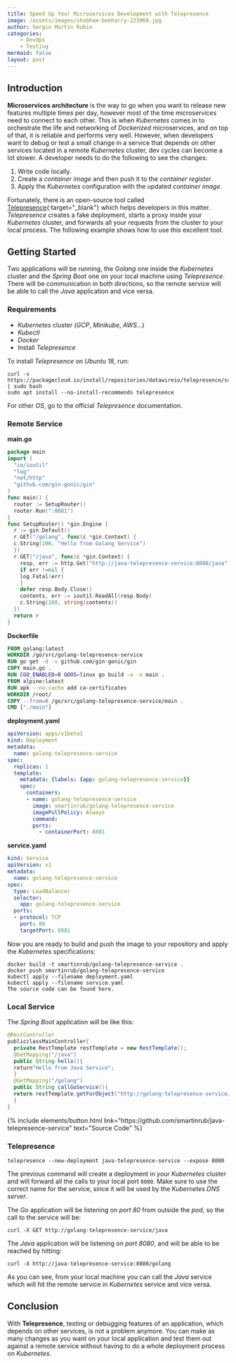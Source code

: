 ```yaml
---
title: Speed Up Your Microservices Development with Telepresence
image: /assets/images/shubham-beeharry-223969.jpg
author: Sergio Martin Rubio
categories:
    - DevOps
    - Testing
mermaid: false
layout: post
---
```


## Introduction

**Microservices architecture** is the way to go when you want to release new features multiple times per day, however most of the time microservices need to connect to each other. This is when _Kubernetes_ comes in to orchestrate the life and networking of _Dockerized_ microservices, and on top of that, it is reliable and performs very well. However, when developers want to debug or test a small change in a service that depends on other services located in a remote _Kubernetes_ cluster, dev cycles can become a lot slower. A developer needs to do the following to see the changes:

1. Write code locally.
2. Create a _container image_ and then push it to the _container register_.
3. Apply the _Kubernetes_ configuration with the updated _container image_.

Fortunately, there is an open-source tool called [Telepresence](https://www.telepresence.io){:target="_blank"} which helps developers in this matter. _Telepresence_ creates a fake deployment, starts a proxy inside your _Kubernetes_ cluster, and forwards all your requests from the cluster to your local process. The following example shows how to use this excellent tool.

## Getting Started

Two applications will be running, the _Golang_ one inside the _Kubernetes_ cluster and the _Spring Boot_ one on your local machine using _Telepresence_. There will be communication in both directions, so the remote service will be able to call the _Java_ application and vice versa.

### Requirements
- _Kubernetes_ cluster (_GCP_, _Minikube_, _AWS_...)
- _Kubectl_
- _Docker_
- Install _Telepresence_

To install _Telepresence_ on _Ubuntu 18_, run:

```shell
curl -s https://packagecloud.io/install/repositories/datawireio/telepresence/script.deb.sh | sudo bash
sudo apt install --no-install-recommends telepresence
```

For other _OS_, go to the official _Telepresence_ documentation.

### Remote Service

**main.go**

```go
package main
import (
  "io/ioutil"
  "log"
  "net/http"
  "github.com/gin-gonic/gin"
)
func main() {
  router := SetupRouter()
  router.Run(":8081")
}
func SetupRouter() *gin.Engine {
  r := gin.Default()
  r.GET("/golang", func(c *gin.Context) {
  c.String(200, "Hello from Golang Service")
  })
  r.GET("/java", func(c *gin.Context) {
    resp, err := http.Get("http://java-telepresence-service:8080/java")
    if err !=nil {
    log.Fatal(err)
    }
    defer resp.Body.Close()
    contents, err := ioutil.ReadAll(resp.Body)
    c.String(200, string(contents))
  })
  return r
}
```

**Dockerfile**

```Dockerfile
FROM golang:latest 
WORKDIR /go/src/golang-telepresence-service
RUN go get -d -v github.com/gin-gonic/gin
COPY main.go .
RUN CGO_ENABLED=0 GOOS=linux go build -a -o main .
FROM alpine:latest
RUN apk --no-cache add ca-certificates
WORKDIR /root/
COPY --from=0 /go/src/golang-telepresence-service/main .
CMD ["./main"]
```

**deployment.yaml**

```yaml
apiVersion: apps/v1beta1
kind: Deployment
metadata:
  name: golang-telepresence-service
spec:
  replicas: 1
  template:
    metadata: {labels: {app: golang-telepresence-service}}
    spec:
      containers:
      - name: golang-telepresence-service
        image: smartinrub/golang-telepresence-service
        imagePullPolicy: Always
        command:
        ports:
          - containerPort: 8081
```

**service.yaml**

```yaml
kind: Service
apiVersion: v1
metadata:
  name: golang-telepresence-service
spec:
  type: LoadBalancer
  selector:
    app: golang-telepresence-service
  ports:
  - protocol: TCP
    port: 80
    targetPort: 8081
```

Now you are ready to build and push the image to your repository and apply the _Kubernetes_ specifications:

```shell
docker build -t smartinrub/golang-telepresence-service .
docker push smartinrub/golang-telepresence-service
kubectl apply --filename deployment.yaml
kubectl apply --filename service.yaml
The source code can be found here.
```

### Local Service

The _Spring Boot_ application will be like this:

```java
@RestController
publicclassMainController{
  private RestTemplate restTemplate = new RestTemplate();
  @GetMapping("/java")
  public String hello(){
  return"Hello from Java Service";
  }
  @GetMapping("/golang")
  public String callGoService(){
  return restTemplate.getForObject("http://golang-telepresence-service/golang", String.class);
  }
}
```

<p class="text-center">
{% include elements/button.html link="https://github.com/smartinrub/java-telepresence-service" text="Source Code" %}
</p>


### Telepresence

```
telepresence --new-deployment java-telepresence-service --expose 8080
```

The previous command will create a deployment in your _Kubernetes_ cluster and will forward all the calls to your local port `8080`. Make sure to use the correct name for the service, since it will be used by the _Kubernetes DNS server_.

The _Go_ application will be listening on _port 80_ from outside the _pod_, so the call to the service will be:

```shell
curl -X GET http://golang-telepresence-service/java
```

The _Java_ application will be listening on _port 8080_, and will be able to be reached by hitting:

```shell
curl -X http://java-telepresence-service:8080/golang
```

As you can see, from your local machine you can call the _Java_ service which will hit the remote service in   _Kubernetes_ service and vice versa.

## Conclusion

With **Telepresence**, testing or debugging features of an application, which depends on other services, is not a problem anymore. You can make as many changes as you want on your local application and test them out against a remote service without having to do a whole deployment process on _Kubernetes_.
